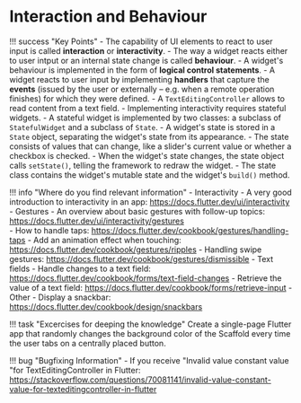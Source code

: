 # Interaction and Behaviour


!!! success "Key Points"
    - The capability of UI elements to react to user input is called **interaction** or **interactivity**.
    - The way a widget reacts either to user intput or an internal state change is called **behaviour**.
    - A widget's behaviour is implemented in the form of **logical control statements**.
    - A widget reacts to user input by implementing **handlers** that capture the **events** (issued by the user or externally – e.g. when a remote operation finishes) for which they were defined.
    - A `TextEditingController` allows to read content from a text field.
    - Implementing interactivity requires stateful widgets.
    - A stateful widget is implemented by two classes: a subclass of `StatefulWidget` and a subclass of `State`.
    - A widget's state is stored in a `State` object, separating the widget's state from its appearance.
    - The state consists of values that can change, like a slider's current value or whether a checkbox is checked. 
    - When the widget's state changes, the state object calls `setState()`, telling the framework to redraw the widget.
    - The state class contains the widget's mutable state and the widget's `build()` method.


!!! info "Where do you find relevant information"
    - Interactivity
        - A very good introduction to interactivity in an app: <https://docs.flutter.dev/ui/interactivity>
    - Gestures
        - An overview about basic gestures with follow-up topics: <https://docs.flutter.dev/ui/interactivity/gestures>  
        - How to handle taps: <https://docs.flutter.dev/cookbook/gestures/handling-taps>
        - Add an animation effect when touching: <https://docs.flutter.dev/cookbook/gestures/ripples> 
        - Handling swipe gestures: <https://docs.flutter.dev/cookbook/gestures/dismissible>
    - Text fields
        - Handle changes to a text field: <https://docs.flutter.dev/cookbook/forms/text-field-changes>
        - Retrieve the value of a text field: <https://docs.flutter.dev/cookbook/forms/retrieve-input>
    - Other
        - Display a snackbar: <https://docs.flutter.dev/cookbook/design/snackbars>
  




<!-- 
## How to read text from a TextField

In order to read the content of a textfield, i.e., the text the user has entered and use it for creating a new list item, a `TextEditingController` is needed.

The `TextEditingController` class allows to read text from a TextField and also provides other widgets to control the behaviour of the textfield the controller is assigned to (e.g. to clear the inputs after an action is performed or add spaces to an entered IBAN).
 -->





!!! task "Excercises for deeping the knowledge"
    Create a single-page Flutter app that randomly changes the background color of the Scaffold every time the user tabs on a centrally placed button.





!!! bug "Bugfixing Information"
      - If you receive "Invalid value constant value "for TextEditingController in Flutter: <https://stackoverflow.com/questions/70081141/invalid-value-constant-value-for-texteditingcontroller-in-flutter>

